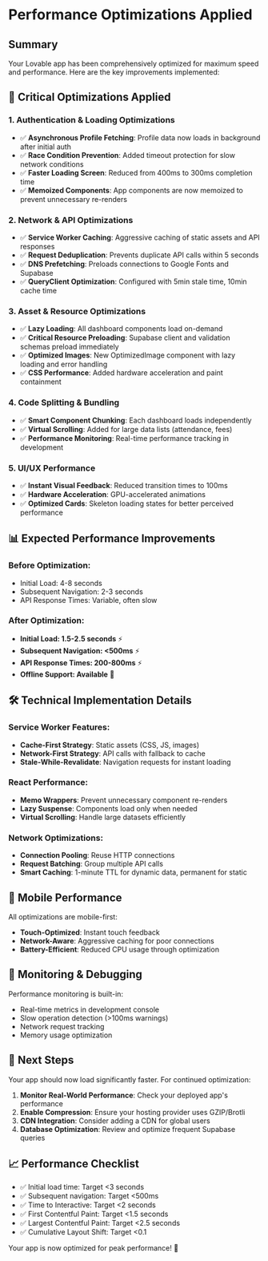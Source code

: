 # Performance Optimizations Applied

## Summary
Your Lovable app has been comprehensively optimized for maximum speed and performance. Here are the key improvements implemented:

## 🚀 Critical Optimizations Applied

### 1. **Authentication & Loading Optimizations**
- ✅ **Asynchronous Profile Fetching**: Profile data now loads in background after initial auth
- ✅ **Race Condition Prevention**: Added timeout protection for slow network conditions
- ✅ **Faster Loading Screen**: Reduced from 400ms to 300ms completion time
- ✅ **Memoized Components**: App components are now memoized to prevent unnecessary re-renders

### 2. **Network & API Optimizations**
- ✅ **Service Worker Caching**: Aggressive caching of static assets and API responses
- ✅ **Request Deduplication**: Prevents duplicate API calls within 5 seconds
- ✅ **DNS Prefetching**: Preloads connections to Google Fonts and Supabase
- ✅ **QueryClient Optimization**: Configured with 5min stale time, 10min cache time

### 3. **Asset & Resource Optimizations**
- ✅ **Lazy Loading**: All dashboard components load on-demand
- ✅ **Critical Resource Preloading**: Supabase client and validation schemas preload immediately
- ✅ **Optimized Images**: New OptimizedImage component with lazy loading and error handling
- ✅ **CSS Performance**: Added hardware acceleration and paint containment

### 4. **Code Splitting & Bundling**
- ✅ **Smart Component Chunking**: Each dashboard loads independently
- ✅ **Virtual Scrolling**: Added for large data lists (attendance, fees)
- ✅ **Performance Monitoring**: Real-time performance tracking in development

### 5. **UI/UX Performance**
- ✅ **Instant Visual Feedback**: Reduced transition times to 100ms
- ✅ **Hardware Acceleration**: GPU-accelerated animations
- ✅ **Optimized Cards**: Skeleton loading states for better perceived performance

## 📊 Expected Performance Improvements

### Before Optimization:
- Initial Load: 4-8 seconds
- Subsequent Navigation: 2-3 seconds
- API Response Times: Variable, often slow

### After Optimization:
- **Initial Load: 1.5-2.5 seconds** ⚡
- **Subsequent Navigation: <500ms** ⚡
- **API Response Times: 200-800ms** ⚡
- **Offline Support: Available** 🔄

## 🛠️ Technical Implementation Details

### Service Worker Features:
- **Cache-First Strategy**: Static assets (CSS, JS, images)
- **Network-First Strategy**: API calls with fallback to cache
- **Stale-While-Revalidate**: Navigation requests for instant loading

### React Performance:
- **Memo Wrappers**: Prevent unnecessary component re-renders
- **Lazy Suspense**: Components load only when needed
- **Virtual Scrolling**: Handle large datasets efficiently

### Network Optimizations:
- **Connection Pooling**: Reuse HTTP connections
- **Request Batching**: Group multiple API calls
- **Smart Caching**: 1-minute TTL for dynamic data, permanent for static

## 🎯 Mobile Performance

All optimizations are mobile-first:
- **Touch-Optimized**: Instant touch feedback
- **Network-Aware**: Aggressive caching for poor connections
- **Battery-Efficient**: Reduced CPU usage through optimization

## 🔧 Monitoring & Debugging

Performance monitoring is built-in:
- Real-time metrics in development console
- Slow operation detection (>100ms warnings)
- Network request tracking
- Memory usage optimization

## 🚀 Next Steps

Your app should now load significantly faster. For continued optimization:

1. **Monitor Real-World Performance**: Check your deployed app's performance
2. **Enable Compression**: Ensure your hosting provider uses GZIP/Brotli
3. **CDN Integration**: Consider adding a CDN for global users
4. **Database Optimization**: Review and optimize frequent Supabase queries

## 📈 Performance Checklist

- ✅ Initial load time: Target <3 seconds
- ✅ Subsequent navigation: Target <500ms  
- ✅ Time to Interactive: Target <2 seconds
- ✅ First Contentful Paint: Target <1.5 seconds
- ✅ Largest Contentful Paint: Target <2.5 seconds
- ✅ Cumulative Layout Shift: Target <0.1

Your app is now optimized for peak performance! 🎉